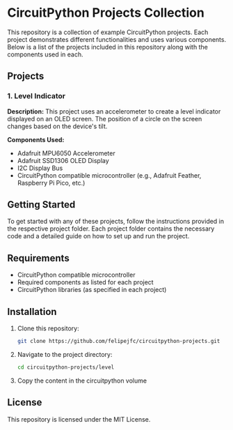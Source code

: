 # CircuitPython Projects Collection

This repository is a collection of example CircuitPython projects. Each project demonstrates different functionalities and uses various components. Below is a list of the projects included in this repository along with the components used in each.

## Projects

### 1. Level Indicator
**Description:** This project uses an accelerometer to create a level indicator displayed on an OLED screen. The position of a circle on the screen changes based on the device's tilt.

**Components Used:**
- Adafruit MPU6050 Accelerometer
- Adafruit SSD1306 OLED Display
- I2C Display Bus
- CircuitPython compatible microcontroller (e.g., Adafruit Feather, Raspberry Pi Pico, etc.)

## Getting Started

To get started with any of these projects, follow the instructions provided in the respective project folder. Each project folder contains the necessary code and a detailed guide on how to set up and run the project.

## Requirements

- CircuitPython compatible microcontroller
- Required components as listed for each project
- CircuitPython libraries (as specified in each project)

## Installation

1. Clone this repository:
    ```sh
    git clone https://github.com/felipejfc/circuitpython-projects.git
    ```
2. Navigate to the project directory:
    ```sh
    cd circuitpython-projects/level
    ```
3. Copy the content in the circuitpython volume

## License

This repository is licensed under the MIT License.